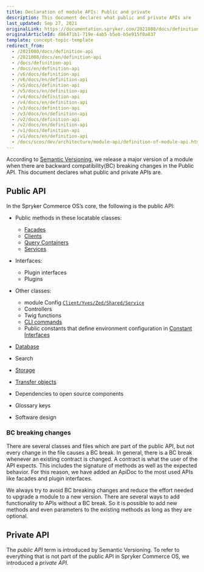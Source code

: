 ```yaml
---
title: Declaration of module APIs: Public and private
description: This document declares what public and private APIs are
last_updated: Sep 27, 2021
originalLink: https://documentation.spryker.com/2021080/docs/definition-api
originalArticleId: d86471b1-719e-4ab5-b5eb-b5e915f0a837
template: concept-topic-template
redirect_from:
  - /2021080/docs/definition-api
  - /2021080/docs/en/definition-api
  - /docs/definition-api
  - /docs/en/definition-api
  - /v6/docs/definition-api
  - /v6/docs/en/definition-api
  - /v5/docs/definition-api
  - /v5/docs/en/definition-api
  - /v4/docs/definition-api
  - /v4/docs/en/definition-api
  - /v3/docs/definition-api
  - /v3/docs/en/definition-api
  - /v2/docs/definition-api
  - /v2/docs/en/definition-api
  - /v1/docs/definition-api
  - /v1/docs/en/definition-api
  - /docs/scos/dev/architecture/module-api/definition-of-module-api.html
---
```


According to [Semantic Versioning](http://semver.org/), we release a major version of a module when there are backward compatibility(BC) breaking changes in the Public API. This document declares what public and private APIs are.

## Public API

In the Spryker Commerce OS’s core, the following is the public API:

* Public methods in these locatable classes:
    * [Facades](/docs/scos/dev/back-end-development/zed/business-layer/facade/facade.html)
    * [Clients](/docs/scos/dev/back-end-development/client/client.html)
    * [Query Containers](/docs/scos/dev/back-end-development/zed/persistence-layer/query-container/query-container.html)
    * [Services](/docs/scos/dev/back-end-development/messages-and-errors/registering-a-new-service.html)

* Interfaces:
    * Plugin interfaces
    * Plugins

* Other classes:
    * module Config [`Client/Yves/Zed/Shared/Service`](/docs/scos/dev/back-end-development/data-manipulation/configuration-management.html)
    * Controllers
    * Twig functions
    * [CLI commands](/docs/scos/dev/back-end-development/console-commands/implementing-a-new-console-command.html)
    * Public constants that define environment configuration in [Constant Interfaces](/docs/scos/dev/back-end-development/data-manipulation/configuration-management.html)
* [Database](/docs/scos/dev/back-end-development/zed/persistence-layer/database-schema-definition.html)
* Search
* [Storage](/docs/scos/dev/back-end-development/client/using-and-configuring-redis-as-a-key-value-storage.html)
* [Transfer objects](/docs/scos/dev/back-end-development/data-manipulation/data-ingestion/structural-preparations/creating-using-and-extending-the-transfer-objects.html)
* Dependencies to open source components
* Glossary keys
* Software design



### BC breaking changes

There are several classes and files which are part of the public API, but not every change in the file  causes a BC break. In general, there is a BC break whenever an existing contract is changed. A contract is what the user of the API expects. This includes the signature of methods as well as the expected behavior. For this reason, we have added an ApiDoc to the most used APIs like facades and plugin interfaces.

We always try to avoid BC breaking changes and reduce the effort needed to upgrade a module to a new version. There are several ways to add functionality to APIs without a BC break. So it is possible to add new methods and even parameters to the existing methods as long as they are optional.


## Private API

The *public API* term is introduced by Semantic Versioning. To refer to everything that is not part of the public API in Spryker Commerce OS, we introduced a *private API*.
